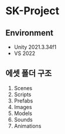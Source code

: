 # SK-Project
## Environment
- Unity 2021.3.34f1
- VS 2022

## 에셋 폴더 구조
1. Scenes
2. Scripts
3. Prefabs
4. Images
5. Models
6. Sounds
7. Animations
